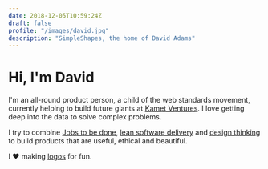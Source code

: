 ```yaml
---
date: 2018-12-05T10:59:24Z
draft: false
profile: "/images/david.jpg"
description: "SimpleShapes, the home of David Adams"
---
```


# Hi, I'm David

I'm an all-round product person, a child of the web standards movement, currently helping to build future giants at <a href="https://www.kametventures.com/">Kamet Ventures</a>. I love getting deep into the data to solve complex problems.

I try to combine <a href="https://jtbd.info/">Jobs to be done</a>, <a href="https://en.wikipedia.org/wiki/Lean_software_development">lean software delivery</a> and <a href="https://www.interaction-design.org/literature/article/5-stages-in-the-design-thinking-process">design thinking</a> to build products that are useful, ethical and beautiful.

I ❤️ making <a href="/logos">logos</a> for fun.
